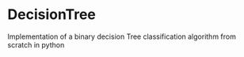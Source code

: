 # DecisionTree
Implementation of a binary decision Tree classification algorithm from scratch in python
